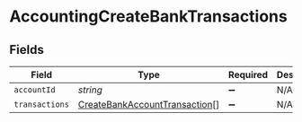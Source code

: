 # AccountingCreateBankTransactions


## Fields

| Field                                                                                 | Type                                                                                  | Required                                                                              | Description                                                                           |
| ------------------------------------------------------------------------------------- | ------------------------------------------------------------------------------------- | ------------------------------------------------------------------------------------- | ------------------------------------------------------------------------------------- |
| `accountId`                                                                           | *string*                                                                              | :heavy_minus_sign:                                                                    | N/A                                                                                   |
| `transactions`                                                                        | [CreateBankAccountTransaction](../../models/shared/createbankaccounttransaction.md)[] | :heavy_minus_sign:                                                                    | N/A                                                                                   |
